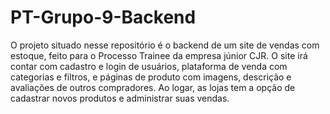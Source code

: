 ﻿# PT-Grupo-9-Backend

O projeto situado nesse repositório é o backend de um site de vendas com estoque, feito para o Processo Trainee da empresa júnior CJR. 
O site irá contar com cadastro e login de usuários, plataforma de venda com categorias e filtros, e páginas de produto com imagens, descrição e avaliações de outros compradores. Ao logar, as lojas tem a opção de cadastrar novos produtos e administrar suas vendas.

